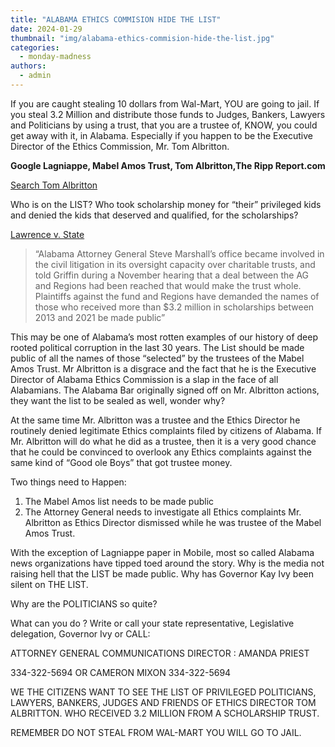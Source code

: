 ```yaml
---
title: "ALABAMA ETHICS COMMISION HIDE THE LIST"
date: 2024-01-29
thumbnail: "img/alabama-ethics-commision-hide-the-list.jpg"
categories: 
  - monday-madness
authors: 
  - admin
---
```


If you are caught stealing 10 dollars from Wal-Mart, YOU are going to jail. If you steal 3.2 Million and distribute those funds to Judges, Bankers, Lawyers and Politicians by using a trust, that you are a trustee of, KNOW, you could get away with it, in Alabama. Especially if you happen to be the Executive Director of the Ethics Commission, Mr. Tom Albritton.


**Google Lagniappe, Mabel Amos Trust, Tom Albritton,The Ripp Report.com**


[Search Tom Albritton](https://www.google.com/search?q=lagniappe+tom+albritton)

Who is on the LIST? Who took scholarship money for “their” privileged kids and denied the kids that deserved and qualified, for the scholarships?

[Lawrence v. State](https://law.justia.com/cases/alabama/court-of-appeals-criminal/2006/cr-04-1864-0.html)

>“Alabama Attorney General Steve Marshall’s office became involved in the civil litigation in its oversight capacity over charitable trusts, and told Griffin during a November hearing that a deal between the AG and Regions had been reached that would make the trust whole.
>Plaintiffs against the fund and Regions have demanded the names of those who received more than $3.2 million in scholarships between 2013 and 2021 be made public”

This may be one of Alabama’s most rotten examples of our history of deep rooted political corruption in the last 30 years. The List should be made public of all the names of those “selected” by the trustees of the Mabel Amos Trust. Mr Albritton is a disgrace and the fact that he is the Executive Director of Alabama Ethics Commission is a slap in the face of all Alabamians. The Alabama Bar originally signed off on Mr. Albritton actions, they want the list to be sealed as well, wonder why?

At the same time Mr. Albritton was a trustee and the Ethics Director he routinely denied legitimate Ethics complaints filed by citizens of Alabama. If Mr. Albritton will do what he did as a trustee, then it is a very good chance that he could be convinced to overlook any Ethics complaints against the same kind of “Good ole Boys” that got trustee money.

Two things need to Happen:
1. The Mabel Amos list needs to be made public
2. The Attorney General needs to investigate all Ethics complaints Mr. Albritton as Ethics Director dismissed while he was trustee of the Mabel Amos Trust.

With the exception of Lagniappe paper in Mobile, most so called Alabama news organizations have tipped toed around the story. Why is the media not raising hell that the LIST be made public. Why has Governor Kay Ivy been silent on THE LIST.


Why are the POLITICIANS so quite?


What can you do ? Write or call your state representative, Legislative delegation, Governor Ivy or CALL:

ATTORNEY GENERAL COMMUNICATIONS DIRECTOR : AMANDA PRIEST


334-322-5694 OR CAMERON MIXON 334-322-5694


WE THE CITIZENS WANT TO SEE THE LIST OF PRIVILEGED POLITICIANS, LAWYERS, BANKERS, JUDGES AND FRIENDS OF ETHICS DIRECTOR TOM ALBRITTON. WHO RECEIVED 3.2 MILLION FROM A SCHOLARSHIP TRUST.


REMEMBER DO NOT STEAL FROM WAL-MART YOU WILL GO TO JAIL.